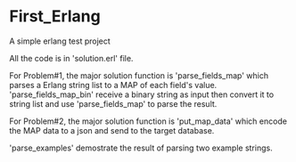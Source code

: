 # First_Erlang
A simple erlang test project

All the code is in 'solution.erl' file. 

For Problem#1, the major solution function is 'parse_fields_map' which parses a Erlang string list to a MAP of each field's value. 'parse_fields_map_bin' receive a binary string as input then convert it to string list and use 'parse_fields_map' to parse the result.

For Problem#2, the major solution function is 'put_map_data' which encode the MAP data to a json and send to the target database.

'parse_examples' demostrate the result of parsing two example strings.


